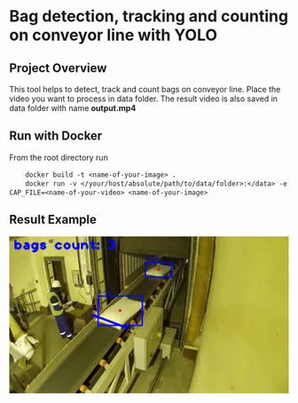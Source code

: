 # Bag detection, tracking and counting on conveyor line with YOLO

## Project Overview
This tool helps to detect, track and count bags on conveyor line. Place the video you want to process in data folder. The result video is also saved in data folder with name **output.mp4**

## Run with Docker
From the root directory run

		docker build -t	<name-of-your-image> .
		docker run -v </your/host/absolute/path/to/data/folder>:</data> -e CAP_FILE=<name-of-your-video> <name-of-your-image>

## Result Example
<img src="data/example.png" width="800"/>
